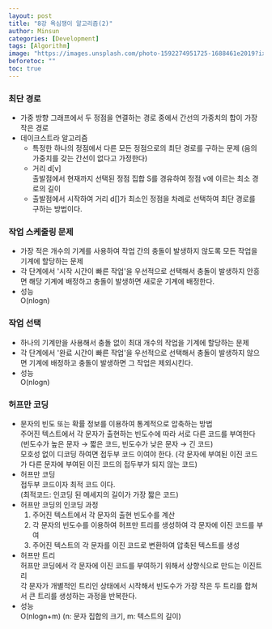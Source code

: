 ```yaml
---
layout: post
title: "8강 욕심쟁이 알고리즘(2)"
author: Minsun
categories: [Development]
tags: [Algorithm]
image: "https://images.unsplash.com/photo-1592274951725-1688461e2019?ixid=MnwxMjA3fDB8MHxwaG90by1wYWdlfHx8fGVufDB8fHx8&ixlib=rb-1.2.1&auto=format&fit=crop&w=668&q=80"
beforetoc: ""
toc: true
---
```


### 최단 경로

- 가중 방향 그래프에서 두 정점을 연결하는 경로 중에서 간선의 가중치의 합이 가장 작은 경로
- 데이크스트라 알고리즘
  - 특정한 하나의 정점에서 다른 모든 정점으로의 최단 경로를 구하는 문제 (음의 가중치를 갖는 간선이 없다고 가정한다)
  - 거리 d[v]<br />
    출발점에서 현재까지 선택된 정점 집합 S를 경유하여 정점 v에 이르는 최소 경로의 길이
  - 출발점에서 시작하여 거리 d[]가 최소인 정점을 차례로 선택하여 최단 경로를 구하는 방법이다.

### 작업 스케줄링 문제

- 가장 적은 개수의 기계를 사용하여 작업 간의 충돌이 발생하지 않도록 모든 작업을 기계에 할당하는 문제
- 각 단계에서 '시작 시간이 빠른 작업'을 우선적으로 선택해서 충돌이 발생하지 안흥면 해당 기계에 배정하고 충돌이 발생하면 새로운 기계에 배정한다.
- 성능<br />
  O(nlogn)

### 작업 선택

- 하나의 기계만을 사용해서 충돌 없이 최대 개수의 작업을 기계에 할당하는 문제
- 각 단계에서 '완료 시간이 빠른 작업'을 우선적으로 선택해서 충돌이 발생하지 않으면 기계에 배정하고 충돌이 발생하면 그 작업은 제외시킨다.
- 성능<br />
  O(nlogn)

### 허프만 코딩

- 문자의 빈도 또는 확률 정보를 이용하여 통계적으로 압축하는 방법<br />
  주어진 텍스트에서 각 문자가 출현하는 빈도수에 따라 서로 다른 코드를 부여한다(빈도수가 높은 문자 → 짧은 코드, 빈도수가 낮은 문자 → 긴 코드)<br />
  모호성 없이 디코딩 하여면 접두부 코드 이여야 한다. (각 문자에 부여된 이진 코드가 다른 문자에 부여된 이진 코드의 접두부가 되지 않는 코드)
- 허프만 코딩<br />
  접두부 코드이자 최적 코드 이다.<br />
  (최적코드: 인코딩 된 메세지의 길이가 가장 짧은 코드)
- 허프만 코딩의 인코딩 과정
  1. 주어진 텍스트에서 각 문자의 출현 빈도수를 계산
  2. 각 문자의 빈도수를 이용하여 허프만 트리를 생성하여 각 문자에 이진 코드를 부여
  3. 주어진 텍스트의 각 문자를 이진 코드로 변환하여 압축된 텍스트를 생성
- 허프만 트리<br />
  허프만 코딩에서 각 문자에 이진 코드를 부여하기 위해서 상향식으로 만드는 이진트리<br />
  각 문자가 개별적인 트리인 상태에서 시작해서 빈도수가 가장 작은 두 트리를 합쳐서 큰 트리를 생성하는 과정을 반복한다.
- 성능<br />
  O(nlogn+m) (n: 문자 집합의 크기, m: 텍스트의 길이)
